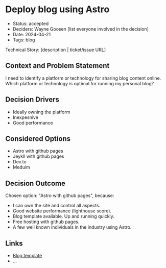 # Deploy blog using Astro

- Status: accepted <!--[draft | proposed | rejected | accepted | deprecated | … | superseded by [xxx](yyyymmdd-xxx.md)]  optional -->
- Deciders: Wayne Goosen [list everyone involved in the decision] <!-- optional -->
- Date: 2024-04-21 <!-- [YYYY-MM-DD when the decision was last updated] optional. To customize the ordering without relying on Git creation dates and filenames -->
- Tags: blog <!-- [space and/or comma separated list of tags] optional -->

Technical Story: [description | ticket/issue URL] <!-- optional -->

## Context and Problem Statement

I need to identify a platform or technology for sharing blog content online. Which platform or technology is optimal for running my personal blog?

## Decision Drivers <!-- optional -->

- Ideally owning the platform
- Inexpesnive
- Good performance

## Considered Options

- Astro with github pages
- Jeykll with github pages
- Dev.to
- Meduim

## Decision Outcome

Chosen option: "Astro with github pages", because:
- I can own the site and control all aspects.
- Good website performance (lighthouse score).
- Blog template available. Up and running quickly.
- Free hosting with github pages.
- A few well known individuals in the industry using Astro.

## Links <!-- optional -->

- [Blog template](https://github.com/danielcgilibert/blog-template) <!-- example: Refined by [xxx](yyyymmdd-xxx.md) -->
- … <!-- numbers of links can vary -->
